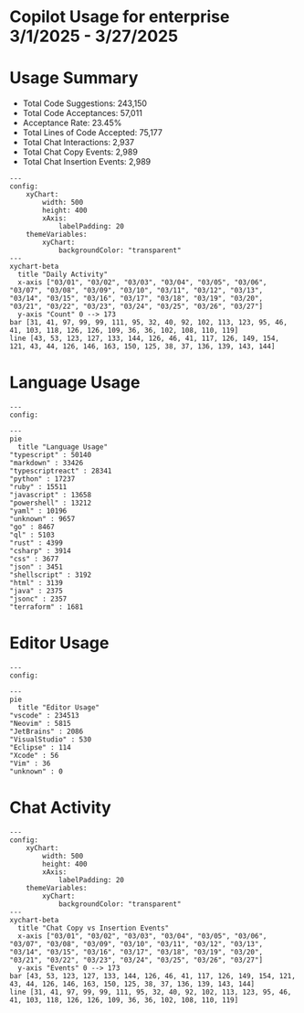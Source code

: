 <h1>Copilot Usage for enterprise<br>3/1/2025 - 3/27/2025</h1>
<h1>Usage Summary</h1>
<ul><li>Total Code Suggestions: 243,150</li><li>Total Code Acceptances: 57,011</li><li>Acceptance Rate: 23.45%</li><li>Total Lines of Code Accepted: 75,177</li><li>Total Chat Interactions: 2,937</li><li>Total Chat Copy Events: 2,989</li><li>Total Chat Insertion Events: 2,989</li></ul>

```mermaid
---
config:
    xyChart:
        width: 500
        height: 400
        xAxis:
            labelPadding: 20
    themeVariables:
        xyChart:
            backgroundColor: "transparent"
---
xychart-beta
  title "Daily Activity"
  x-axis ["03/01", "03/02", "03/03", "03/04", "03/05", "03/06", "03/07", "03/08", "03/09", "03/10", "03/11", "03/12", "03/13", "03/14", "03/15", "03/16", "03/17", "03/18", "03/19", "03/20", "03/21", "03/22", "03/23", "03/24", "03/25", "03/26", "03/27"]
  y-axis "Count" 0 --> 173
bar [31, 41, 97, 99, 99, 111, 95, 32, 40, 92, 102, 113, 123, 95, 46, 41, 103, 118, 126, 126, 109, 36, 36, 102, 108, 110, 119]
line [43, 53, 123, 127, 133, 144, 126, 46, 41, 117, 126, 149, 154, 121, 43, 44, 126, 146, 163, 150, 125, 38, 37, 136, 139, 143, 144]
```
<h1>Language Usage</h1>

```mermaid
---
config:
    
---
pie
  title "Language Usage"
"typescript" : 50140
"markdown" : 33426
"typescriptreact" : 28341
"python" : 17237
"ruby" : 15511
"javascript" : 13658
"powershell" : 13212
"yaml" : 10196
"unknown" : 9657
"go" : 8467
"ql" : 5103
"rust" : 4399
"csharp" : 3914
"css" : 3677
"json" : 3451
"shellscript" : 3192
"html" : 3139
"java" : 2375
"jsonc" : 2357
"terraform" : 1681
```
<h1>Editor Usage</h1>

```mermaid
---
config:
    
---
pie
  title "Editor Usage"
"vscode" : 234513
"Neovim" : 5815
"JetBrains" : 2086
"VisualStudio" : 530
"Eclipse" : 114
"Xcode" : 56
"Vim" : 36
"unknown" : 0
```
<h1>Chat Activity</h1>

```mermaid
---
config:
    xyChart:
        width: 500
        height: 400
        xAxis:
            labelPadding: 20
    themeVariables:
        xyChart:
            backgroundColor: "transparent"
---
xychart-beta
  title "Chat Copy vs Insertion Events"
  x-axis ["03/01", "03/02", "03/03", "03/04", "03/05", "03/06", "03/07", "03/08", "03/09", "03/10", "03/11", "03/12", "03/13", "03/14", "03/15", "03/16", "03/17", "03/18", "03/19", "03/20", "03/21", "03/22", "03/23", "03/24", "03/25", "03/26", "03/27"]
  y-axis "Events" 0 --> 173
bar [43, 53, 123, 127, 133, 144, 126, 46, 41, 117, 126, 149, 154, 121, 43, 44, 126, 146, 163, 150, 125, 38, 37, 136, 139, 143, 144]
line [31, 41, 97, 99, 99, 111, 95, 32, 40, 92, 102, 113, 123, 95, 46, 41, 103, 118, 126, 126, 109, 36, 36, 102, 108, 110, 119]
```

